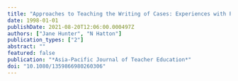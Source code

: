```yaml
---
title: "Approaches to Teaching the Writing of Cases: Experiences with Preservice Master of Teaching Students"
date: 1998-01-01
publishDate: 2021-08-20T12:06:00.000497Z
authors: ["Jane Hunter", "N Hatton"]
publication_types: ["2"]
abstract: ""
featured: false
publication: "*Asia-Pacific Journal of Teacher Education*"
doi: "10.1080/1359866980260306"
---
```


